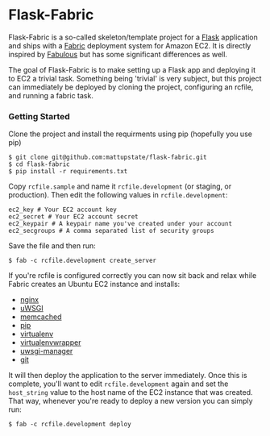 # Flask-Fabric
Flask-Fabric is a so-called skeleton/template project for a [Flask](http://flask.pocoo.org) application and ships with a [Fabric](http://www.fabfile.org) deployment system for Amazon EC2. It is directly inspired by [Fabulous](https://github.com/gcollazo/Fabulous) but has some significant differences as well.

The goal of Flask-Fabric is to make setting up a Flask app and deploying it to EC2 a trivial task. Something being 'trivial' is very subject, but this project can immediately be deployed by cloning the project, configuring an rcfile, and running a fabric task.

### Getting Started
Clone the project and install the requirments using pip (hopefully you use pip)

    $ git clone git@github.com:mattupstate/flask-fabric.git
    $ cd flask-fabric
    $ pip install -r requirements.txt

Copy `rcfile.sample` and name it `rcfile.development` (or staging, or production). Then edit the following values in `rcfile.development`:

    ec2_key # Your EC2 account key
    ec2_secret # Your EC2 account secret
    ec2_keypair # A keypair name you've created under your account
    ec2_secgroups # A comma separated list of security groups

Save the file and then run:

    $ fab -c rcfile.development create_server

If you're rcfile is configured correctly you can now sit back and relax while Fabric creates an Ubuntu EC2 instance and installs:

* [nginx](http://wiki.nginx.org/)
* [uWSGI](http://projects.unbit.it/uwsgi/)
* [memcached](http://memcached.org/)
* [pip](http://www.pip-installer.org/)
* [virtualenv](http://www.virtualenv.org/)
* [virtualenvwrapper](http://www.doughellmann.com/projects/virtualenvwrapper/)
* [uwsgi-manager](https://github.com/mattupstate/uWSGI-Manager)
* [git](http://git-scm.com/)
    
It will then deploy the application to the server immediately. Once this is complete, you'll want to edit `rcfile.development` again and set the `host_string` value to the host name of the EC2 instance that was created. That way, whenever you're ready to deploy a new version you can simply run:

    $ fab -c rcfile.development deploy
